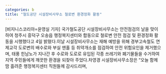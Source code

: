 ```yaml
---
categories: b
title: "철도공단 시설장비사무소 철로변 환경정화 활동"
---
```

[비지니스코리아=윤영실 기자] 국가철도공단 시설장비사무소는 안전점검의 날을 맞이하여 청주시 흥덕구 오송읍 행정복지센터와 합동으로 철로변 안전 점검 및 환경정화 활동을 시행했다고 4일 밝혔다.이날 시설장비사무소는 재해 예방을 위해 경부고속철도 연제교각 도로변의 배수로와 부실 맨홀 등 취약개소를 점검하여 안전 위험요인을 제거했으며, 태풍 힌남노가 지나간 후 수로와 도로로 유입된 각종 쓰레기와 폐기물들을 수거하여 지역 주민들에게 깨끗한 환경을 되찾아 주었다.차영경 시설장비사무소장은 “오늘 함께 땀 흘려준 행정복지센터 직원들께 감사드리며,